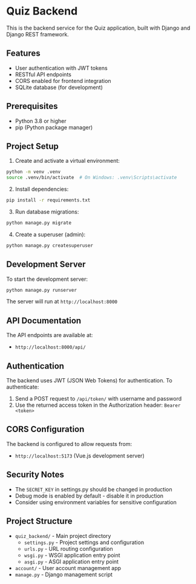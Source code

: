 # Quiz Backend

This is the backend service for the Quiz application, built with Django and Django REST framework.

## Features

- User authentication with JWT tokens
- RESTful API endpoints
- CORS enabled for frontend integration
- SQLite database (for development)

## Prerequisites

- Python 3.8 or higher
- pip (Python package manager)

## Project Setup

1. Create and activate a virtual environment:
```bash
python -m venv .venv
source .venv/bin/activate  # On Windows: .venv\Scripts\activate
```

2. Install dependencies:
```bash
pip install -r requirements.txt
```

3. Run database migrations:
```bash
python manage.py migrate
```

4. Create a superuser (admin):
```bash
python manage.py createsuperuser
```

## Development Server

To start the development server:
```bash
python manage.py runserver
```

The server will run at `http://localhost:8000`

## API Documentation

The API endpoints are available at:
- `http://localhost:8000/api/`

## Authentication

The backend uses JWT (JSON Web Tokens) for authentication. To authenticate:
1. Send a POST request to `/api/token/` with username and password
2. Use the returned access token in the Authorization header: `Bearer <token>`

## CORS Configuration

The backend is configured to allow requests from:
- `http://localhost:5173` (Vue.js development server)

## Security Notes

- The `SECRET_KEY` in settings.py should be changed in production
- Debug mode is enabled by default - disable it in production
- Consider using environment variables for sensitive configuration

## Project Structure

- `quiz_backend/` - Main project directory
  - `settings.py` - Project settings and configuration
  - `urls.py` - URL routing configuration
  - `wsgi.py` - WSGI application entry point
  - `asgi.py` - ASGI application entry point
- `account/` - User account management app
- `manage.py` - Django management script


